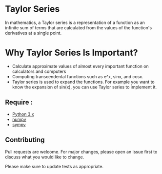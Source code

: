 # Taylor Series
In mathematics, a Taylor series is a representation of a function as an infinite sum of terms that are calculated from the values of the function's derivatives at a single point. 

# Why Taylor Series Is Important?
* Calculate approximate values of almost every important function on calculators and computers
* Computing transcendental functions such as e^x, sinx, and cosx.
* Taylor series is used to expand the functions. For example you want to know the expansion of sin(x), you can use Taylor series to implement it.

## Require : 
* [Python 3.x](https://www.python.org/downloads/) 
* [numpy](https://numpy.org/)
* [sympy](https://www.sympy.org/)

## Contributing
Pull requests are welcome. For major changes, please open an issue first to discuss what you would like to change.

Please make sure to update tests as appropriate.

